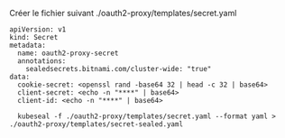 Créer le fichier suivant ./oauth2-proxy/templates/secret.yaml

```
apiVersion: v1
kind: Secret
metadata:
  name: oauth2-proxy-secret
  annotations:
    sealedsecrets.bitnami.com/cluster-wide: "true"
data:
  cookie-secret: <openssl rand -base64 32 | head -c 32 | base64>
  client-secret: <echo -n "****" | base64>
  client-id: <echo -n "****" | base64>
```

```
  kubeseal -f ./oauth2-proxy/templates/secret.yaml --format yaml > ./oauth2-proxy/templates/secret-sealed.yaml
 ```
